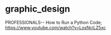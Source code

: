 # graphic_design
PROFESSIONALS--
How to Run a Python Code; https://www.youtube.com/watch?v=LosNciLZ5xc
